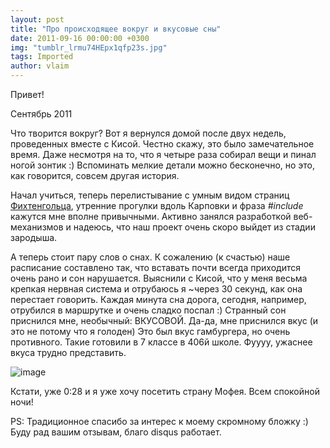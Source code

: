 ```yaml
---
layout: post
title: "Про происходящее вокруг и вкусовые сны"
date: 2011-09-16 00:00:00 +0300
img: "tumblr_lrmu74HEpx1qfp23s.jpg"
tags: Imported
author: vlaim
---
```


Привет!

Сентябрь 2011

Что творится вокруг? Вот я вернулся домой после двух недель, проведенных вместе с Кисой. Честно скажу, это было замечательное время. Даже несмотря на то, что я четыре раза собирал вещи и пинал ногой зонтик :) Вспоминать мелкие детали можно бесконечно, но это, как говорится, совсем другая история.

Начал учиться, теперь перелистывание с умным видом страниц [Фихтенгольца](http://www.twirpx.com/file/29722/), утренние прогулки вдоль Карповки и фраза _<span>#include <iostream></span>_<span>кажутся мне вполне привычными. Активно занялся разработкой веб-механизмов и надеюсь, что наш проект очень скоро выйдет из стадии зародыша. </span>

<span>А теперь стоит пару слов о снах. К сожалению (к счастью) наше расписание составлено так, что вставать почти всегда приходится очень рано и сон нарушается. Выяснили с Кисой, что у меня весьма крепкая нервная система и отрубаюсь я ~через 30 секунд, как она перестает говорить. Каждая минута сна дорога, сегодня, например, отрубился в маршрутке и очень сладко поспал :) Странный сон приснился мне, необычный: ВКУСОВОЙ. Да-да, мне приснился вкус (и это не потому что я голоден) Это был вкус гамбургера, но очень противного. Такие готовили в 7 классе в 406й школе. Фуууу, ужаснее вкуса трудно представить.</span>

<span>![image](/blog/assets/img/tumblr_lrmu74HEpx1qfp23s.jpg)</span>

<span>Кстати, уже 0:28 и я уже хочу посетить страну Мофея. Всем спокойной ночи!</span>

<span>PS: Традиционное спасибо за интерес к моему скромному бложку :) Буду рад вашим отзывам, благо disqus работает.</span>